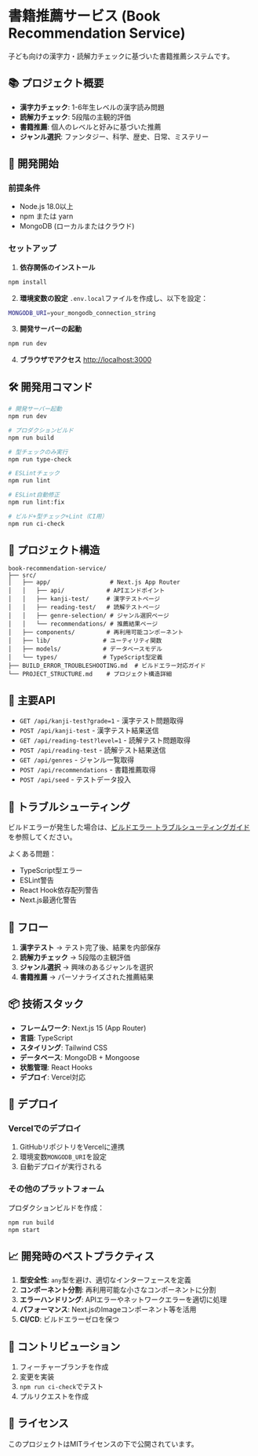 # 書籍推薦サービス (Book Recommendation Service)

子ども向けの漢字力・読解力チェックに基づいた書籍推薦システムです。

## 📚 プロジェクト概要

- **漢字力チェック**: 1-6年生レベルの漢字読み問題
- **読解力チェック**: 5段階の主観的評価
- **書籍推薦**: 個人のレベルと好みに基づいた推薦
- **ジャンル選択**: ファンタジー、科学、歴史、日常、ミステリー

## 🚀 開発開始

### 前提条件
- Node.js 18.0以上
- npm または yarn
- MongoDB (ローカルまたはクラウド)

### セットアップ

1. **依存関係のインストール**
```bash
npm install
```

2. **環境変数の設定**
`.env.local`ファイルを作成し、以下を設定：
```bash
MONGODB_URI=your_mongodb_connection_string
```

3. **開発サーバーの起動**
```bash
npm run dev
```

4. **ブラウザでアクセス**
[http://localhost:3000](http://localhost:3000)

## 🛠️ 開発用コマンド

```bash
# 開発サーバー起動
npm run dev

# プロダクションビルド
npm run build

# 型チェックのみ実行
npm run type-check

# ESLintチェック
npm run lint

# ESLint自動修正
npm run lint:fix

# ビルド+型チェック+Lint（CI用）
npm run ci-check
```

## 📁 プロジェクト構造

```
book-recommendation-service/
├── src/
│   ├── app/                 # Next.js App Router
│   │   ├── api/            # APIエンドポイント
│   │   ├── kanji-test/     # 漢字テストページ
│   │   ├── reading-test/   # 読解テストページ
│   │   ├── genre-selection/ # ジャンル選択ページ
│   │   └── recommendations/ # 推薦結果ページ
│   ├── components/         # 再利用可能コンポーネント
│   ├── lib/               # ユーティリティ関数
│   ├── models/            # データベースモデル
│   └── types/             # TypeScript型定義
├── BUILD_ERROR_TROUBLESHOOTING.md  # ビルドエラー対応ガイド
└── PROJECT_STRUCTURE.md    # プロジェクト構造詳細
```

## 🔧 主要API

- `GET /api/kanji-test?grade=1` - 漢字テスト問題取得
- `POST /api/kanji-test` - 漢字テスト結果送信
- `GET /api/reading-test?level=1` - 読解テスト問題取得
- `POST /api/reading-test` - 読解テスト結果送信
- `GET /api/genres` - ジャンル一覧取得
- `POST /api/recommendations` - 書籍推薦取得
- `POST /api/seed` - テストデータ投入

## 🐛 トラブルシューティング

ビルドエラーが発生した場合は、[ビルドエラー トラブルシューティングガイド](./BUILD_ERROR_TROUBLESHOOTING.md)を参照してください。

よくある問題：
- TypeScript型エラー
- ESLint警告
- React Hook依存配列警告
- Next.js最適化警告

## 🎯 フロー

1. **漢字テスト** → テスト完了後、結果を内部保存
2. **読解力チェック** → 5段階の主観評価
3. **ジャンル選択** → 興味のあるジャンルを選択
4. **書籍推薦** → パーソナライズされた推薦結果

## 📦 技術スタック

- **フレームワーク**: Next.js 15 (App Router)
- **言語**: TypeScript
- **スタイリング**: Tailwind CSS
- **データベース**: MongoDB + Mongoose
- **状態管理**: React Hooks
- **デプロイ**: Vercel対応

## 🚀 デプロイ

### Vercelでのデプロイ

1. GitHubリポジトリをVercelに連携
2. 環境変数`MONGODB_URI`を設定
3. 自動デプロイが実行される

### その他のプラットフォーム

プロダクションビルドを作成：
```bash
npm run build
npm start
```

## 📈 開発時のベストプラクティス

1. **型安全性**: `any`型を避け、適切なインターフェースを定義
2. **コンポーネント分割**: 再利用可能な小さなコンポーネントに分割
3. **エラーハンドリング**: APIエラーやネットワークエラーを適切に処理
4. **パフォーマンス**: Next.jsのImageコンポーネント等を活用
5. **CI/CD**: ビルドエラーゼロを保つ

## 🤝 コントリビューション

1. フィーチャーブランチを作成
2. 変更を実装
3. `npm run ci-check`でテスト
4. プルリクエストを作成

## 📄 ライセンス

このプロジェクトはMITライセンスの下で公開されています。
